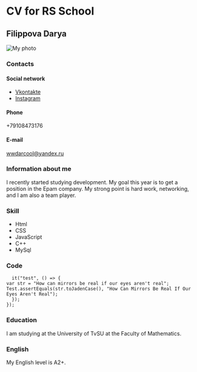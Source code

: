 # CV for RS School
## Filippova Darya
![My photo](https://downloader.disk.yandex.ru/preview/2c8d7a82868e6c0420728600eebd03c4e5dda2ebb023edefb00c84158ace84cb/60f0acb4/klQELDdfbmseUynGWueJoXkBXSgmVDirB80eqe2ImxR05qZpi7URLBSY_bGdbATAb4XXaaNPd_myTZpln4XvVA%3D%3D?uid=0&filename=un-1UI80bc0.jpg&disposition=inline&hash=&limit=0&content_type=image%2Fjpeg&owner_uid=0&tknv=v2&size=128x128)
### Contacts 
#### Social network
* [Vkontakte](https://vk.com/id_darfil)
* [Instagram](https://www.instagram.com/darfilp/)

#### Phone
+79108473176
#### E-mail
wwdarcool@yandex.ru
### Information about me
I recently started studying development. My goal this year is to get a position in the Epam company. My strong point is hard work, networking, and I am also a team player.
### Skill
* Html
* CSS
* JavaScript
* C++
* MySql

### Code
``` describe("Tests", () => {
  it("test", () => {
var str = "How can mirrors be real if our eyes aren't real";
Test.assertEquals(str.toJadenCase(), "How Can Mirrors Be Real If Our Eyes Aren't Real");
  });
});
```
### Education 
I am studying at the University of TvSU at the Faculty of Mathematics.
### English
My English level is A2+.

